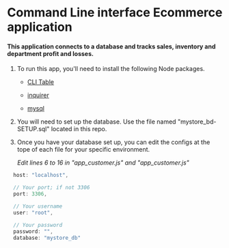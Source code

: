 # Command Line interface Ecommerce application

#### This application connects to a database and tracks sales, inventory and department profit and losses.


1. To run this app, you'll need to install the following Node packages.

   * [CLI Table](https://www.npmjs.com/package/cli-table)
   
   * [inquirer](https://www.npmjs.com/package/inquirer)
   
   * [mysql](https://www.npmjs.com/package/mysql)

2. You will need to set up the database. Use the file named "mystore_bd-SETUP.sql" located in this repo.

3. Once you have your database set up, you can edit the configs at the tope of each file for your specific environment. 

    _Edit lines 6 to 16 in "app_customer.js" and "app_customer.js"_

```javascript
  host: "localhost",

  // Your port; if not 3306
  port: 3306,

  // Your username
  user: "root",

  // Your password
  password: "",
  database: "mystore_db"
```